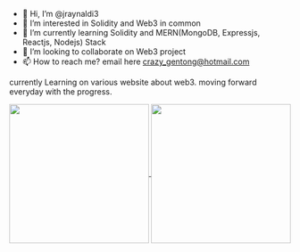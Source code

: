 
- 👋 Hi, I’m @jraynaldi3
- 👀 I’m interested in Solidity and Web3 in common 
- 🌱 I’m currently learning Solidity and MERN(MongoDB, Expressjs, Reactjs, Nodejs) Stack
- 💞️ I’m looking to collaborate on Web3 project
- 📫 How to reach me? email here crazy_gentong@hotmail.com

currently Learning on various website about web3. moving forward everyday with the progress. 

<a href="#">
  <img align="center" height="250px" src="https://github-readme-stats.vercel.app/api?username=jraynaldi3&show_icons=true&theme=dark" />
</a>
<a href="#">
  <img align="center" height="250px" src="https://github-readme-stats.vercel.app/api/top-langs/?username=jraynaldi3&theme=dark" />
</a>

  <!---
jraynaldi3/jraynaldi3 is a ✨ special ✨ repository because its `README.md` (this file) appears on your GitHub profile.
You can click the Preview link to take a look at your changes.
--->
